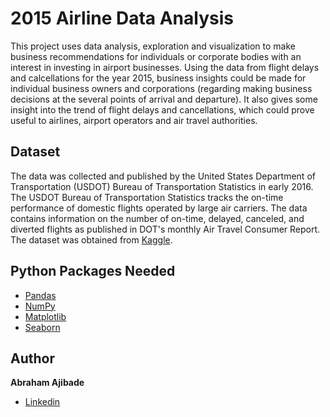 # 2015 Airline Data Analysis

This project uses data analysis, exploration and visualization to make business recommendations for individuals or corporate bodies with an interest in investing in airport businesses. Using the data from flight delays and calcellations for the year 2015, business insights could be made for individual business owners and corporations (regarding making business decisions at the several points of arrival and departure). It also gives some insight into the trend of flight delays and cancellations, which could prove useful to airlines, airport operators and air travel authorities.

## Dataset
The data was collected and published by the United States Department of Transportation (USDOT) Bureau of Transportation Statistics in early 2016. The USDOT Bureau of Transportation Statistics tracks the on-time performance of domestic flights operated by large air carriers. The data contains information on the number of on-time, delayed, canceled, and diverted flights as published in DOT's monthly Air Travel Consumer Report. The dataset was obtained from [Kaggle](https://www.kaggle.com/datasets/usdot/flight-delays). 

## Python Packages Needed
- [Pandas](https://pandas.pydata.org/)
- [NumPy](https://numpy.org/)
- [Matplotlib](https://matplotlib.org/)
- [Seaborn](https://seaborn.pydata.org/)

## Author
**Abraham Ajibade**
- [Linkedin](https://www.linkedin.com/in/abraham-ajibade-759772117)
